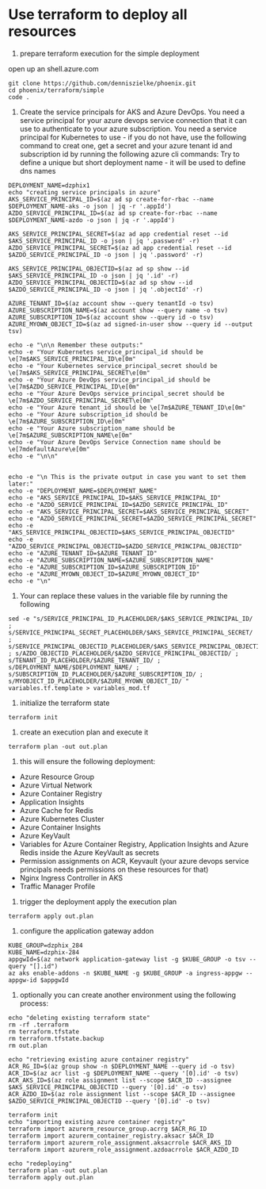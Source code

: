 # Use terraform to deploy all resources

1. prepare terraform execution for the simple deployment

open up an shell.azure.com

```
git clone https://github.com/denniszielke/phoenix.git
cd phoenix/terraform/simple
code .
```

1. Create the service principals for AKS and Azure DevOps.
You need a service principal for your azure devops service connection that it can use to authenticate to your azure subscription.
You need a service principal for Kubernetes to use - if you do not have, use the following command to creat one, get a secret and your azure tenant id and subscription id by running the following azure cli commands:
Try to define a unique but short deployment name - it will be used to define  dns names

```
DEPLOYMENT_NAME=dzphix1
echo "creating service principals in azure"
AKS_SERVICE_PRINCIPAL_ID=$(az ad sp create-for-rbac --name $DEPLOYMENT_NAME-aks -o json | jq -r '.appId')
AZDO_SERVICE_PRINCIPAL_ID=$(az ad sp create-for-rbac --name $DEPLOYMENT_NAME-azdo -o json | jq -r '.appId')

AKS_SERVICE_PRINCIPAL_SECRET=$(az ad app credential reset --id $AKS_SERVICE_PRINCIPAL_ID -o json | jq '.password' -r)
AZDO_SERVICE_PRINCIPAL_SECRET=$(az ad app credential reset --id $AZDO_SERVICE_PRINCIPAL_ID -o json | jq '.password' -r)

AKS_SERVICE_PRINCIPAL_OBJECTID=$(az ad sp show --id $AKS_SERVICE_PRINCIPAL_ID -o json | jq '.id' -r)
AZDO_SERVICE_PRINCIPAL_OBJECTID=$(az ad sp show --id $AZDO_SERVICE_PRINCIPAL_ID -o json | jq '.objectId' -r)

AZURE_TENANT_ID=$(az account show --query tenantId -o tsv)
AZURE_SUBSCRIPTION_NAME=$(az account show --query name -o tsv)
AZURE_SUBSCRIPTION_ID=$(az account show --query id -o tsv)
AZURE_MYOWN_OBJECT_ID=$(az ad signed-in-user show --query id --output tsv)

echo -e "\n\n Remember these outputs:"
echo -e "Your Kubernetes service_principal_id should be \e[7m$AKS_SERVICE_PRINCIPAL_ID\e[0m"
echo -e "Your Kubernetes service_principal_secret should be \e[7m$AKS_SERVICE_PRINCIPAL_SECRET\e[0m"
echo -e "Your Azure DevOps service_principal_id should be \e[7m$AZDO_SERVICE_PRINCIPAL_ID\e[0m"
echo -e "Your Azure DevOps service_principal_secret should be \e[7m$AZDO_SERVICE_PRINCIPAL_SECRET\e[0m"
echo -e "Your Azure tenant_id should be \e[7m$AZURE_TENANT_ID\e[0m"
echo -e "Your Azure subscription_id should be \e[7m$AZURE_SUBSCRIPTION_ID\e[0m"
echo -e "Your Azure subscription_name should be \e[7m$AZURE_SUBSCRIPTION_NAME\e[0m"
echo -e "Your Azure DevOps Service Connection name should be \e[7mdefaultAzure\e[0m"
echo -e "\n\n"


echo -e "\n This is the private output in case you want to set them later:"
echo -e "DEPLOYMENT_NAME=$DEPLOYMENT_NAME"
echo -e "AKS_SERVICE_PRINCIPAL_ID=$AKS_SERVICE_PRINCIPAL_ID"
echo -e "AZDO_SERVICE_PRINCIPAL_ID=$AZDO_SERVICE_PRINCIPAL_ID"
echo -e "AKS_SERVICE_PRINCIPAL_SECRET=$AKS_SERVICE_PRINCIPAL_SECRET"
echo -e "AZDO_SERVICE_PRINCIPAL_SECRET=$AZDO_SERVICE_PRINCIPAL_SECRET"
echo -e "AKS_SERVICE_PRINCIPAL_OBJECTID=$AKS_SERVICE_PRINCIPAL_OBJECTID"
echo -e "AZDO_SERVICE_PRINCIPAL_OBJECTID=$AZDO_SERVICE_PRINCIPAL_OBJECTID"
echo -e "AZURE_TENANT_ID=$AZURE_TENANT_ID"
echo -e "AZURE_SUBSCRIPTION_NAME=$AZURE_SUBSCRIPTION_NAME"
echo -e "AZURE_SUBSCRIPTION_ID=$AZURE_SUBSCRIPTION_ID"
echo -e "AZURE_MYOWN_OBJECT_ID=$AZURE_MYOWN_OBJECT_ID"
echo -e "\n"
```

1. Your can replace these values in the variable file by running the following
```
sed -e "s/SERVICE_PRINCIPAL_ID_PLACEHOLDER/$AKS_SERVICE_PRINCIPAL_ID/ ; s/SERVICE_PRINCIPAL_SECRET_PLACEHOLDER/$AKS_SERVICE_PRINCIPAL_SECRET/ ; s/SERVICE_PRINCIPAL_OBJECTID_PLACEHOLDER/$AKS_SERVICE_PRINCIPAL_OBJECTID/ ; s/AZDO_OBJECTID_PLACEHOLDER/$AZDO_SERVICE_PRINCIPAL_OBJECTID/ ; s/TENANT_ID_PLACEHOLDER/$AZURE_TENANT_ID/ ; s/DEPLOYMENT_NAME/$DEPLOYMENT_NAME/ ; s/SUBSCRIPTION_ID_PLACEHOLDER/$AZURE_SUBSCRIPTION_ID/ ; s/MYOBJECT_ID_PLACEHOLDER/$AZURE_MYOWN_OBJECT_ID/ " variables.tf.template > variables_mod.tf
```


1. initialize the terraform state
```
terraform init
```

1. create an execution plan and execute it
```
terraform plan -out out.plan
```

1. this will ensure the following deployment:
- Azure Resource Group
- Azure Virtual Network
- Azure Container Registry
- Application Insights
- Azure Cache for Redis
- Azure Kubernetes Cluster
- Azure Container Insights
- Azure KeyVault
- Variables for Azure Container Registry, Application Insights and Azure Redis inside the Azure KeyVault as secrets
- Permission assignments on ACR, Keyvault (your azure devops service principals needs permissions on these resources for that)
- Nginx Ingress Controller in AKS
- Traffic Manager Profile

1. trigger the deployment
apply the execution plan
```
terraform apply out.plan
```

1. configure the application gateway addon
```
KUBE_GROUP=dzphix_284
KUBE_NAME=dzphix-284
appgwId=$(az network application-gateway list -g $KUBE_GROUP -o tsv --query "[].id") 
az aks enable-addons -n $KUBE_NAME -g $KUBE_GROUP -a ingress-appgw --appgw-id $appgwId
```

1. optionally you can create another environment using the following process:

```
echo "deleting existing terraform state"
rm -rf .terraform
rm terraform.tfstate
rm terraform.tfstate.backup
rm out.plan

echo "retrieving existing azure container registry"
ACR_RG_ID=$(az group show -n $DEPLOYMENT_NAME --query id -o tsv)
ACR_ID=$(az acr list -g $DEPLOYMENT_NAME --query '[0].id' -o tsv)
ACR_AKS_ID=$(az role assignment list --scope $ACR_ID --assignee $AKS_SERVICE_PRINCIPAL_OBJECTID --query '[0].id' -o tsv)
ACR_AZDO_ID=$(az role assignment list --scope $ACR_ID --assignee $AZDO_SERVICE_PRINCIPAL_OBJECTID --query '[0].id' -o tsv)

terraform init
echo "importing existing azure container registry"
terraform import azurerm_resource_group.acrrg $ACR_RG_ID
terraform import azurerm_container_registry.aksacr $ACR_ID
terraform import azurerm_role_assignment.aksacrrole $ACR_AKS_ID
terraform import azurerm_role_assignment.azdoacrrole $ACR_AZDO_ID

echo "redeploying"
terraform plan -out out.plan
terraform apply out.plan
```
